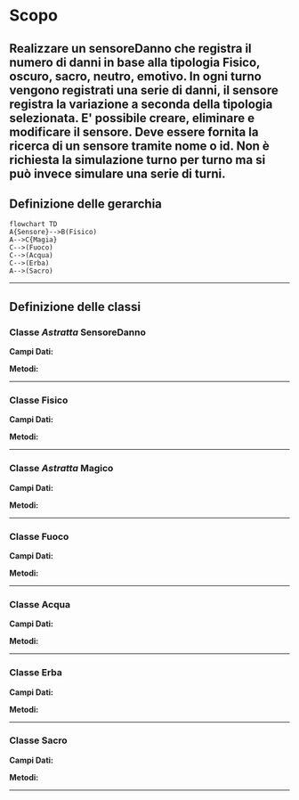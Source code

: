 # Scopo
Realizzare un sensoreDanno che registra il numero di danni in base alla tipologia Fisico, oscuro, sacro, neutro, emotivo.
In ogni turno vengono registrati una serie di danni, il sensore registra la variazione a seconda della tipologia selezionata. E' possibile creare, eliminare e modificare il sensore.
Deve essere fornita la ricerca di un sensore tramite nome o id.
Non è richiesta la simulazione turno per turno ma si può invece simulare una serie di turni.
---
## Definizione delle gerarchia
```mermaid
flowchart TD
A{Sensore}-->B(Fisico)
A-->C{Magia}
C-->(Fuoco)
C-->(Acqua)
C-->(Erba)
A-->(Sacro)
```
---
## Definizione delle classi

### Classe *Astratta* SensoreDanno
**Campi Dati:**

**Metodi:**

---
### Classe Fisico
**Campi Dati:**

**Metodi:**

---
### Classe *Astratta* Magico
**Campi Dati:**

**Metodi:**

---
### Classe Fuoco
**Campi Dati:**

**Metodi:**

---
### Classe Acqua
**Campi Dati:**

**Metodi:**

---
### Classe Erba
**Campi Dati:**

**Metodi:**

---
### Classe Sacro
**Campi Dati:**

**Metodi:**

---